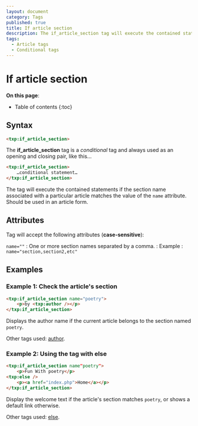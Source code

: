 ```yaml
---
layout: document
category: Tags
published: true
title: If article section
description: The if_article_section tag will execute the contained statements if the section name associated with a particular article matches.
tags:
  - Article tags
  - Conditional tags
---
```


# If article section

**On this page**:

* Table of contents
{:toc}

## Syntax

~~~ html
<txp:if_article_section>
~~~

The **if_article_section** tag is a *conditional* tag and always used as an opening and closing pair, like this…

~~~ html
<txp:if_article_section>
    …conditional statement…
</txp:if_article_section>
~~~

The tag will execute the contained statements if the section name associated with a particular article matches the value of the `name` attribute. Should be used in an article form.

## Attributes

Tag will accept the following attributes (**case-sensitive**):

`name=""`
: One or more section names separated by a comma.
: Example : `name="section,section2,etc"`

## Examples

### Example 1: Check the article's section

~~~ html
<txp:if_article_section name="poetry">
    <p>by <txp:author /></p>
</txp:if_article_section>
~~~

Displays the author name if the current article belongs to the section named `poetry`.

Other tags used: [author](/tags/author).

### Example 2: Using the tag with else

~~~ html
<txp:if_article_section name"poetry">
    <p>Fun With poetry</p>
<txp:else />
    <p><a href="index.php">Home</a></p>
</txp:if_article_section>
~~~

Display the welcome text if the article's section matches `poetry`, or shows a default link otherwise.

Other tags used: [else](/tags/else).
